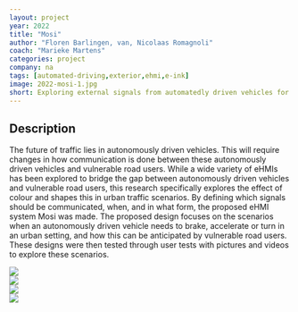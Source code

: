 ```yaml
---
layout: project
year: 2022
title: "Mosi"
author: "Floren Barlingen, van, Nicolaas Romagnoli"
coach: "Marieke Martens"
categories: project
company: na
tags: [automated-driving,exterior,ehmi,e-ink]
image: 2022-mosi-1.jpg
short: Exploring external signals from automatedly driven vehicles for vulnerable road users. 
---
```


## Description
The future of traffic lies in autonomously driven vehicles. This will require changes in how communication is done between these autonomously driven vehicles and vulnerable road users. While a wide variety of eHMIs has been explored to bridge the gap between autonomously driven vehicles and vulnerable road users, this research specifically explores the effect of colour and shapes this in urban traffic scenarios. By defining which signals should be communicated, when, and in what form, the proposed eHMI system Mosi was made. The proposed design focuses on the scenarios when an autonomously driven vehicle needs to brake, accelerate or turn in an urban setting, and how this can be anticipated by vulnerable road users. These designs were then tested through user tests with pictures and videos to explore these scenarios.

<div class="project-image">
  <img src="/assets/img/2022-mosi-2.jpg">
</div>
<div class="project-image">
  <img src="/assets/img/2022-mosi-3.jpg">
</div>
<div class="project-image">
  <img src="/assets/img/2022-mosi-4.jpg">
</div>
<div class="project-image">
  <img src="/assets/img/2022-mosi-5.jpg">
</div>

